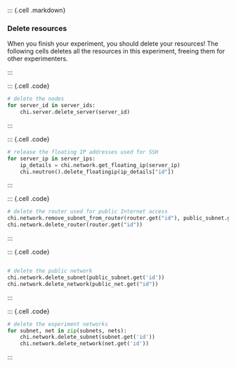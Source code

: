 ::: {.cell .markdown}

### Delete resources

When you finish your experiment, you should delete your resources! The following cells deletes all the resources in this experiment, freeing them for other experimenters.

:::


::: {.cell .code}
```python
# delete the nodes
for server_id in server_ids:
    chi.server.delete_server(server_id)
```
:::


::: {.cell .code}
```python
# release the floating IP addresses used for SSH
for server_ip in server_ips:
    ip_details = chi.network.get_floating_ip(server_ip)
    chi.neutron().delete_floatingip(ip_details["id"])
```
:::


::: {.cell .code}
```python
# delete the router used for public Internet access
chi.network.remove_subnet_from_router(router.get("id"), public_subnet.get("id"))
chi.network.delete_router(router.get("id"))
```
:::


::: {.cell .code}
```python

# delete the public network
chi.network.delete_subnet(public_subnet.get('id'))
chi.network.delete_network(public_net.get("id"))
```
:::


::: {.cell .code}
```python
# delete the experiment networks
for subnet, net in zip(subnets, nets):
    chi.network.delete_subnet(subnet.get('id'))
    chi.network.delete_network(net.get('id'))
```
:::

